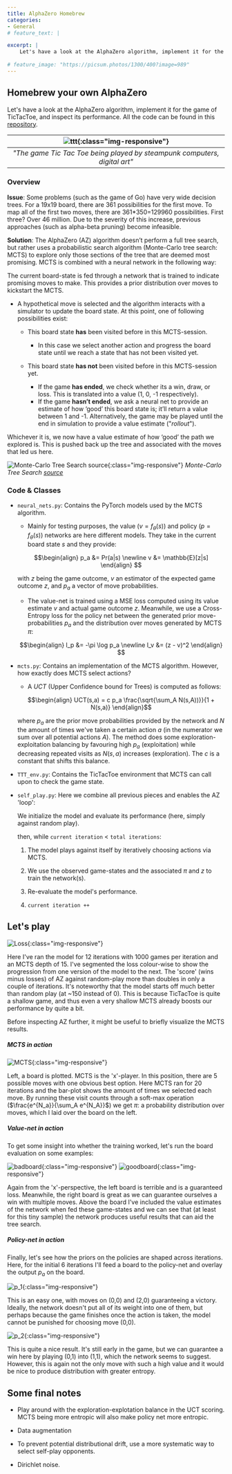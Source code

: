 ```yaml
---
title: AlphaZero Homebrew
categories:
- General
# feature_text: |

excerpt: |
    Let's have a look at the AlphaZero algorithm, implement it for the game of TicTacToe, and inspect its performance.
  
# feature_image: "https://picsum.photos/1300/400?image=989"
---
```


## Homebrew your own AlphaZero


Let's have a look at the AlphaZero algorithm, implement it for the game of TicTacToe, and inspect its performance. All the code can be found in this [repository](https://github.com/SamGijsen/AlphaZero_Homebrew).

| ![ttt](/assets/blog_AZ/steampunk_ttt.png){:class="img-responsive"} |
|:--:| 
| *"The game Tic Tac Toe being played by steampunk computers, digital art"* |

### Overview

**Issue**: Some problems (such as the game of Go) have very wide decision trees. For a 19x19 board, there are 361 possibilities for the first move. To map all of the first two moves, there are 361\*350=129960 possibilities. First three? Over 46 million. Due to the severity of this increase, previous approaches (such as alpha-beta pruning) become infeasible. 


**Solution**: The AlphaZero (AZ) algorithm doesn’t perform a full tree search, but rather uses a probabilistic search algorithm (Monte-Carlo tree search: MCTS) to explore only those sections of the tree that are deemed most promising. MCTS is combined with a neural network in the following way:

 The current board-state is fed through a network that is trained to indicate promising moves to make. This provides a prior distribution over moves to kickstart the MCTS.

- A hypothetical move is selected and the algorithm interacts with a simulator to update the board state. At this point, one of following possibilities exist:

    * This board state **has** been visited before in this MCTS-session. 
        * In this case we select another action and progress the board state until we reach a state that has not been visited yet.

    * This board state **has not** been visited before in this MCTS-session yet. 
        * If the game **has ended**, we check whether its a win, draw, or loss. This is translated into a value (1, 0, -1 respectively).
        * If the game **hasn’t ended**, we ask a neural net to provide an estimate of how ‘good’ this board state is; it’ll return a value between 1 and -1. Alternatively, the game may be played until the end in simulation to provide a value estimate ("*rollout*").

Whichever it is, we now have a value estimate of how ‘good’ the path we explored is. This is pushed back up the tree and associated with the moves that led us here.

![Monte-Carlo Tree Search [source](https://en.wikipedia.org/wiki/Monte_Carlo_tree_search)](https://upload.wikimedia.org/wikipedia/commons/a/a6/MCTS_Algorithm.png){:class="img-responsive"} *Monte-Carlo Tree Search [source](https://en.wikipedia.org/wiki/Monte_Carlo_tree_search)*


### Code & Classes

* `neural_nets.py`: Contains the PyTorch models used by the MCTS algorithm. 

    * Mainly for testing purposes, the value ($v = f_\theta(s)$) and policy ($p=f_\theta(s)$) networks are here different models. They take in the current board state $s$ and they provide:

    $$\begin{align}
    p_a &= Pr(a|s) \newline 
    v &= \mathbb{E}[z|s]
    \end{align} $$

    with $z$ being the game outcome, $v$ an estimator of the expected game outcome $z$, and $p_a$ a vector of move probabilities.

    * The value-net is trained using a MSE loss computed using its value estimate $v$ and actual game outcome $z$. Meanwhile, we use a Cross-Entropy loss for the policy net between the generated prior move-probabilities $p_a$ and the distribution over moves generated by MCTS $\pi$:

    $$\begin{align}
    l_p &= -\pi \log p_a \newline 
    l_v &= (z - v)^2
    \end{align} $$


* `mcts.py`: Contains an implementation of the MCTS algorithm. However, how exactly does MCTS select actions?

    *  A *UCT* (Upper Confidence bound for Trees) is computed as follows:

    $$\begin{align}
    UCT(s,a) = c p_a \frac{\sqrt{\sum_A N(s,A))}}{1 + N(s,a)}
    \end{align}$$

    where $p_a$ are the prior move probabilities provided by the network and $N$ the amount of times we've taken a certain action $a$ (in the numerator we sum over all potential actions $A$). The method does some exploration-exploitation balancing by favouring high $p_a$ (exploitation) while decreasing repeated visits as $N(s,a)$ increases (exploration). The $c$ is a constant that shifts this balance.

* `TTT_env.py`: Contains the TicTacToe environment that MCTS can call upon to check the game state.

* `self_play.py`: Here we combine all previous pieces and enables the AZ 'loop':
    
    We initialize the model and evaluate its performance (here, simply against random play).

    then, while `current iteration` $<$ `total iterations`:

    1. The model plays against itself by iteratively choosing actions via MCTS.

    2. We use the observed game-states and the associated $\pi$ and $z$ to train the network(s).

    3. Re-evaluate the model's performance. 

    4. `current iteration ++`


## Let's play



![Loss](/assets/blog_AZ/Loss_png.png){:class="img-responsive"}

Here I've ran the model for 12 iterations with 1000 games per iteration and an MCTS depth of 15. I've segmented the loss colour-wise to show the progression from one version of the model to the next. The 'score' (wins minus losses) of AZ against random-play more than doubles in only a couple of iterations. It's noteworthy that the model starts off much better than random play (at \~150 instead of 0). This is because TicTacToe is quite a shallow game, and thus even a very shallow MCTS already boosts our performance by quite a bit. 

Before inspecting AZ further, it might be useful to briefly visualize the MCTS results.


##### MCTS in action

![MCTS](/assets/blog_AZ/mcts.png){:class="img-responsive"}

Left, a board is plotted. MCTS is the 'x'-player. In this position, there are 5 possible moves with one obvious best option. Here MCTS ran for 20 iterations and the bar-plot shows the amount of times we selected each move. By running these visit counts through a soft-max operation ($\frac{e^{N_a}}{\sum_A e^{N_A}}$) we get $\pi$: a probability distribution over moves, which I laid over the board on the left.


##### Value-net in action

To get some insight into whether the training worked, let's run the board evaluation on some examples:

![badboard](/assets/blog_AZ/badboard.png){:class="img-responsive"}
![goodboard](/assets/blog_AZ/goodboard.png){:class="img-responsive"}

Again from the 'x'-perspective, the left board is terrible and is a guaranteed loss. Meanwhile, the right board is great as we can guarantee ourselves a win with multiple moves. Above the board I've included the value estimates of the network when fed these game-states and we can see that (at least for this tiny sample) the network produces useful results that can aid the tree search.

##### Policy-net in action

Finally, let's see how the priors on the policies are shaped across iterations. Here, for the initial 6 iterations I'll feed a board to the policy-net and overlay the output $p_a$ on the board.

![p_1](/assets/blog_AZ/p_1.png){:class="img-responsive"}

This is an easy one, with moves on (0,0) and (2,0) guaranteeing a victory. Ideally, the network doesn't put all of its weight into one of them, but perhaps because the game finishes once the action is taken, the model cannot be punished for choosing move (0,0).

![p_2](/assets/blog_AZ/p_2.png){:class="img-responsive"}

This is quite a nice result. It's still early in the game, but we can guarantee a win here by playing (0,1) into (1,1), which the network seems to suggest. However, this is again not the only move with such a high value and it would be nice to produce distribution with greater entropy.

## Some final notes

- Play around with the exploration-explotation balance in the UCT scoring. MCTS being more entropic will also make policy net more entropic.

- Data augmentation

- To prevent potential distributional drift, use a more systematic way to select self-play opponents.

- Dirichlet noise.